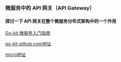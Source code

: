 ### 微服务中的 API 网关（API Gateway）

#### 探讨一下 API 网关在整个微服务分布式架构中的一个作用

[Go-kit 微服务入门指南](https://www.jianshu.com/p/cffe039fa060)

[go-kit github.com地址](https://github.com/go-kit/kit)

[micro地址](https://github.com/zyedidia/micro)

